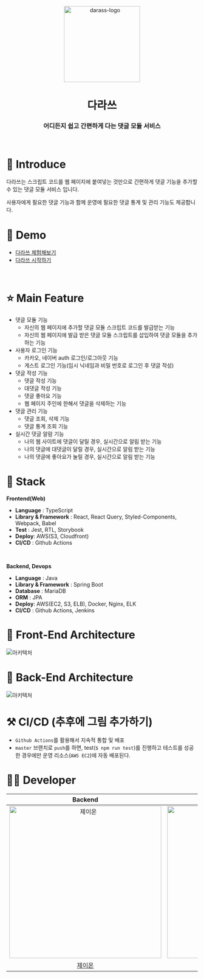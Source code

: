 <p align="middle" >
  <img width="200px;" src="https://github.com/woowacourse-teams/2021-darass/blob/main/frontend/reply-module/src/assets/svg/darass-logo.svg" alt="darass-logo"/>
</p>
<h1 align="middle">다라쓰</h1>
<h3 align="middle">어디든지 쉽고 간편하게 다는 댓글 모듈 서비스</h3>

<br/>


# 📝 Introduce

다라쓰는 스크립트 코드를 웹 페이지에 붙여넣는 것만으로 간편하게 댓글 기능을 추가할 수 있는 댓글 모듈 서비스 입니다.

사용자에게 필요한 댓글 기능과 함께 운영에 필요한 댓글 통계 및 관리 기능도 제공합니다.

# 🐤 Demo
- [다라쓰 체험해보기](https://darass-test.tistory.com/1)
- [다라쓰 시작하기](https://darass.co.kr)

<br/>

# ⭐ Main Feature
- 댓글 모듈 기능
  - 자신의 웹 페이지에 추가할 댓글 모듈 스크립트 코드를 발급받는 기능
  - 자신의 웹 페이지에 발급 받은 댓글 모듈 스크립트를 삽입하여 댓글 모듈을 추가하는 기능
- 사용자 로그인 기능
  - 카카오, 네이버 auth 로그인/로그아웃 기능
  - 게스트 로그인 기능(임시 닉네임과 비밀 번호로 로그인 후 댓글 작성)
- 댓글 작성 기능 
  - 댓글 작성 기능 
  - 대댓글 작성 기능 
  - 댓글 좋아요 기능 
  - 웹 페이지 주인에 한해서 댓글을 삭제하는 기능 
- 댓글 관리 기능 
  - 댓글 조회, 삭제 기능 
  - 댓글 통계 조회 기능 
- 실시간 댓글 알람 기능
  - 나의 웹 사이트에 댓글이 달릴 경우, 실시간으로 알림 받는 기능
  - 나의 댓글에 대댓글이 달릴 경우, 실시간으로 알림 받는 기능
  - 나의 댓글에 좋아요가 눌릴 경우, 실시간으로 알림 받는 기능 

# 🔧 Stack

**Frontend(Web)**
- **Language** : TypeScript
- **Library & Framework** : React, React Query, Styled-Components, Webpack, Babel
- **Test** : Jest, RTL, Storybook
- **Deploy**: AWS(S3, Cloudfront)
- **CI/CD** : Github Actions
<br />

**Backend, Devops**
- **Language** : Java 
- **Library & Framework** : Spring Boot
- **Database** : MariaDB
- **ORM** : JPA
- **Deploy**: AWS(EC2, S3, ELB), Docker, Nginx, ELK
- **CI/CD** : Github Actions, Jenkins

# 🔨 Front-End Architecture
![아키텍처](https://user-images.githubusercontent.com/42544600/134909775-cd4d3ab7-6181-4356-8392-097cee0467dd.png)

# 🔨 Back-End Architecture

![아키텍처](https://user-images.githubusercontent.com/41244373/131594159-34598568-d2d7-43b8-86a3-ab521bf62e87.png)

# ⚒ CI/CD (추후에 그림 추가하기) 

- `Github Actions`를 활용해서 지속적 통합 및 배포
- `master` 브랜치로 `push`를 하면, test(`$ npm run test`)를 진행하고 테스트를 성공한 경우에만 운영 리소스(`AWS EC2`)에 자동 배포된다.



# 🙋‍♂️ Developer

|                                          Backend                                           |                                         Backend                                          |                                         Backend                                          |                                         Backend                                         |                                        Frontend                                         |                                        Frontend                                         |
| :----------------------------------------------------------------------------------------: | :--------------------------------------------------------------------------------------: | :--------------------------------------------------------------------------------------: | :-------------------------------------------------------------------------------------: | :-------------------------------------------------------------------------------------: | :-------------------------------------------------------------------------------------: |
| <img src="https://avatars.githubusercontent.com/u/56083021?v=4" width=400px alt="제이온"/> | <img src="https://avatars.githubusercontent.com/u/37281119?v=4" width=400px alt="우기"/> | <img src="https://avatars.githubusercontent.com/u/68985748?v=4" width=400px alt="아론"/> | <img src="https://avatars.githubusercontent.com/u/41244373?v=4" width=400px alt="제리"> | <img src="https://avatars.githubusercontent.com/u/42544600?v=4" width=400px alt="도비"> | <img src="https://avatars.githubusercontent.com/u/59409762?v=4" width=400px alt="곤이"> |
|                            [제이온](https://github.com/pjy1368)                            |                           [우기](https://github.com/jujubebat)                           |                          [아론](https://github.com/Sehwan-Jang)                          |                         [제리](https://github.com/jaeseongDev)                          |                           [도비](https://github.com/zereight)                           |                          [곤이](https://github.com/yungo1846)                           |
